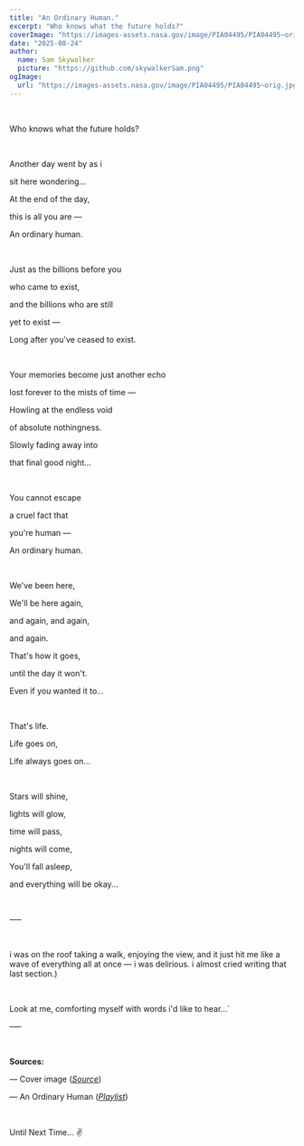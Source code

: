 ```yaml
---
title: "An Ordinary Human."
excerpt: "Who knows what the future holds?"
coverImage: "https://images-assets.nasa.gov/image/PIA04495/PIA04495~orig.jpg"
date: "2025-08-24"
author:
  name: Sam Skywalker
  picture: "https://github.com/skywalkerSam.png"
ogImage:
  url: "https://images-assets.nasa.gov/image/PIA04495/PIA04495~orig.jpg"
---
```


&nbsp;

Who knows what the future holds?

&nbsp;

Another day went by as i

sit here wondering...

At the end of the day,

this is all you are —

An ordinary human.

&nbsp;

Just as the billions before you

who came to exist,

and the billions who are still

yet to exist —

Long after you've ceased to exist.

&nbsp;

Your memories become just another echo

lost forever to the mists of time —

Howling at the endless void

of absolute nothingness.

Slowly fading away into

that final good night...

&nbsp;

You cannot escape

a cruel fact that

you're human —

An ordinary human.

&nbsp;

We've been here,

We'll be here again,

and again, and again,

and again.

That's how it goes,

until the day it won't.

Even if you wanted it to...

&nbsp;

That's life.

Life goes on,

Life always goes on...

&nbsp;

Stars will shine,

lights will glow,

time will pass,

nights will come,

You'll fall asleep,

and everything will be okay...

&nbsp;

–––

&nbsp;

i was on the roof taking a walk, enjoying the view, and it just hit me like a wave of everything all at once — i was delirious. i almost cried writing that last section.)

&nbsp;

Look at me, comforting myself with words i'd like to hear...`

–––

&nbsp;

**Sources:**

— Cover image ([_Source_](https://images.nasa.gov/details/PIA04495))

— An Ordinary Human ([_Playlist_](https://open.spotify.com/playlist/3h7jcANT0d21ySE4I746io?si=38e369fb9cbc419d))

&nbsp;

Until Next Time… ✌️
